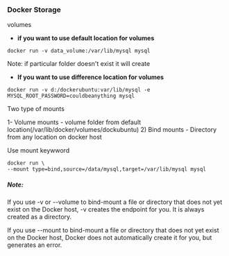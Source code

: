 ### Docker Storage

volumes

* **if you want to use default location for volumes**
```
docker run -v data_volume:/var/lib/mysql mysql
```
Note: if particular folder doesn't exist it will create

* **If you want to use difference location for volumes**
```
docker run -v d:/dockerubuntu:var/lib/mysql -e MYSQL_ROOT_PASSWORD=couldbeanything mysql
```
Two type of mounts

1- Volume mounts - volume folder from default location(/var/lib/docker/volumes/dockubuntu)
2) Bind mounts - Directory from any location on docker host

Use mount keywword 
```
docker run \
--mount type=bind,source=/data/mysql,target=/var/lib/mysql mysql
```
##### Note:
If you use -v or --volume to bind-mount a file or directory that does not yet exist on the Docker host, -v creates the endpoint for you. It is always created as a directory.

If you use --mount to bind-mount a file or directory that does not yet exist on the Docker host, Docker does not automatically create it for you, but generates an error.